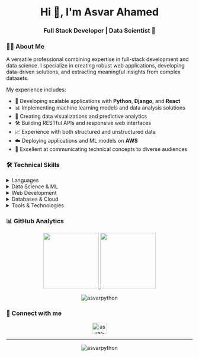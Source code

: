 
<h1 align="center">Hi 👋, I'm Asvar Ahamed</h1> <h3 align="center">Full Stack Developer | Data Scientist 🚀</h3>



### 👨‍💻 About Me
A versatile professional combining expertise in full-stack development and data science. I specialize in creating robust web applications, developing data-driven solutions, and extracting meaningful insights from complex datasets. 

My experience includes:

- 🔭 Developing scalable applications with **Python**, **Django**, and **React**
- 📊 Implementing machine learning models and data analysis solutions
- 🌱 Creating data visualizations and predictive analytics
- 🛠️ Building RESTful APIs and responsive web interfaces
- 📈 Experience with both structured and unstructured data
- ☁️ Deploying applications and ML models on **AWS**
- 💬 Excellent at communicating technical concepts to diverse audiences

### 🛠️ Technical Skills

<details>
<summary>Languages</summary>

![Python](https://img.shields.io/badge/Python-3776AB?style=for-the-badge&logo=python&logoColor=white)
![JavaScript](https://img.shields.io/badge/JavaScript-F7DF1E?style=for-the-badge&logo=javascript&logoColor=black)
![TypeScript](https://img.shields.io/badge/TypeScript-007ACC?style=for-the-badge&logo=typescript&logoColor=white)
![HTML5](https://img.shields.io/badge/HTML5-E34F26?style=for-the-badge&logo=html5&logoColor=white)
![CSS3](https://img.shields.io/badge/CSS3-1572B6?style=for-the-badge&logo=css3&logoColor=white)
![R](https://img.shields.io/badge/R-276DC3?style=for-the-badge&logo=r&logoColor=white)
</details>

<details>
<summary>Data Science & ML</summary>

![NumPy](https://img.shields.io/badge/NumPy-013243?style=for-the-badge&logo=numpy&logoColor=white)
![Pandas](https://img.shields.io/badge/Pandas-150458?style=for-the-badge&logo=pandas&logoColor=white)
![Scikit Learn](https://img.shields.io/badge/Scikit_Learn-F7931E?style=for-the-badge&logo=scikit-learn&logoColor=white)
![TensorFlow](https://img.shields.io/badge/TensorFlow-FF6F00?style=for-the-badge&logo=tensorflow&logoColor=white)
![Jupyter](https://img.shields.io/badge/Jupyter-F37626?style=for-the-badge&logo=jupyter&logoColor=white)
</details>

<details>
<summary>Web Development</summary>

![Django](https://img.shields.io/badge/Django-092E20?style=for-the-badge&logo=django&logoColor=white)
![React](https://img.shields.io/badge/React-20232A?style=for-the-badge&logo=react&logoColor=61DAFB)
![Bootstrap](https://img.shields.io/badge/Bootstrap-563D7C?style=for-the-badge&logo=bootstrap&logoColor=white)
![Flask](https://img.shields.io/badge/Flask-000000?style=for-the-badge&logo=flask&logoColor=white)
</details>

<details>
<summary>Databases & Cloud</summary>

![MySQL](https://img.shields.io/badge/MySQL-005C84?style=for-the-badge&logo=mysql&logoColor=white)
![PostgreSQL](https://img.shields.io/badge/PostgreSQL-316192?style=for-the-badge&logo=postgresql&logoColor=white)
![MongoDB](https://img.shields.io/badge/MongoDB-47A248?style=for-the-badge&logo=mongodb&logoColor=white)
![AWS](https://img.shields.io/badge/AWS-232F3E?style=for-the-badge&logo=amazon-aws&logoColor=white)
</details>

<details>
<summary>Tools & Technologies</summary>

![Git](https://img.shields.io/badge/Git-F05032?style=for-the-badge&logo=git&logoColor=white)
![GitHub](https://img.shields.io/badge/GitHub-100000?style=for-the-badge&logo=github&logoColor=white)
![VS Code](https://img.shields.io/badge/VS_Code-007ACC?style=for-the-badge&logo=visual-studio-code&logoColor=white)
![Docker](https://img.shields.io/badge/Docker-2496ED?style=for-the-badge&logo=docker&logoColor=white)
![Tableau](https://img.shields.io/badge/Tableau-E97627?style=for-the-badge&logo=tableau&logoColor=white)
</details>

### 📊 GitHub Analytics

<p align="center">
  <a href="https://github.com/asvarpython">
    <img height="150em" src="https://github-readme-stats.vercel.app/api?username=asvarpython&show_icons=true&theme=github_dark&include_all_commits=true&count_private=true"/>
    <img height="150em" src="https://github-readme-stats.vercel.app/api/top-langs/?username=asvarpython&layout=compact&langs_count=8&theme=github_dark"/>
  </a>
</p>

<p align="center">
  <img src="https://github-readme-streak-stats.herokuapp.com/?user=asvarpython&theme=github-dark" alt="asvarpython" />
</p>


### 🤝 Connect with me
<p align="center">
<a href="https://linkedin.com/in/asvar" target="blank"><img align="center" 
src="https://raw.githubusercontent.com/rahuldkjain/github-profile-readme-generator/master/src/images/icons/Social/linked-in-alt.svg" alt="asvar-ahamed" height="30" width="40" /></a>
</p>

---

<p align="center">
  <img src="https://komarev.com/ghpvc/?username=asvarpython&label=Profile%20views&color=0e75b6&style=flat" alt="asvarpython" />
</p>

